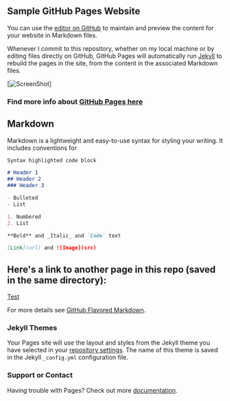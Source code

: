 ## Sample GitHub Pages Website

You can use the [editor on GitHub](https://github.com/kevenson/RobotTracking/edit/master/README.md) to maintain and preview the content for your website in Markdown files.

Whenever I commit to this repository, whether on my local machine or by editing files directly on GitHub, GitHub Pages will automatically run [Jekyll](https://jekyllrb.com/) to rebuild the pages in the site, from the content in the associated Markdown files.

[![ScreenShot](https://www.youtube.com/watch?v=2MsN8gpT6jY)]

### Find more info about [GitHub Pages here](https://pages.github.com/)


## Markdown

Markdown is a lightweight and easy-to-use syntax for styling your writing. It includes conventions for

```markdown
Syntax highlighted code block

# Header 1
## Header 2
### Header 3

- Bulleted
- List

1. Numbered
2. List

**Bold** and _Italic_ and `Code` text

[Link](url) and ![Image](src)
```

## Here's a link to another page in this repo (saved in the same directory): 
[Test](/test.md)

For more details see [GitHub Flavored Markdown](https://guides.github.com/features/mastering-markdown/).

### Jekyll Themes

Your Pages site will use the layout and styles from the Jekyll theme you have selected in your [repository settings](https://github.com/kevenson/RobotTracking/settings). The name of this theme is saved in the Jekyll `_config.yml` configuration file.

### Support or Contact

Having trouble with Pages? Check out more [documentation](https://help.github.com/categories/github-pages-basics/).
